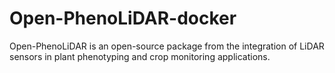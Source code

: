 # Open-PhenoLiDAR-docker
Open-PhenoLiDAR is an open-source package from the integration of LiDAR sensors in plant phenotyping and crop monitoring applications.
